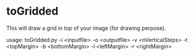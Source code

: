 # toGridded
This will draw a grid in top of your image (for drawing perpose).

usage: toGridded.py -i \<inputfile\> -o \<outputfile\> -v \<nVerticalSteps\> 
                    -t \<topMargin\> -b \<bottomMargin\> -l \<leftMargin\> -r \<rightMargin\>
